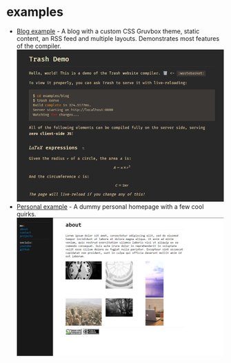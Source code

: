 # examples

- [Blog example](./blog/) - A blog with a custom CSS Gruvbox theme, static content, an RSS feed and multiple layouts. Demonstrates most features of the compiler.
  ![blog example screenshot](./blog/screenshot-1.png)
- [Personal example](./personal/) - A dummy personal homepage with a few cool quirks.
  ![personal example screenshot](./personal/screenshot.png)
